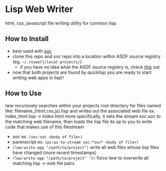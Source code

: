 # Lisp Web Writer
html, css, javascript file writing utility for common lisp
## How to Install
* best used with [soc](https://github.com/wtleeiv/soc)
* clone this repo and soc repo into a location within ASDF source registry (eg. `~/.roswell/local-projects/`)
  * if you have no idea what the ASDF source registry is, check [this](https://common-lisp.net/project/asdf/asdf/Configuring-ASDF-to-find-your-systems.html) out 
* now that both projects are found by quicklisp you are ready to start writing web apps in lisp!!
## How to Use
lww recursively searches within your projects root directory for files named like: filename_{html,css,js}.lisp and writes out the associated web file
ex. index_html.lisp -> index.html
more specifically, it sets the stream soc:*soc* to the matching web filename, then loads the lisp file
its up to you to write code that makes use of this filestream
* soc ex. `(soc:soc <body of file>)`
* parenscript ex. `(ps:ps-to-stream soc:*soc* <body of file>)`
* `(lww:write-app "/path/to/project")` write all web files whose lisp files have changed (more recent timestamps)
* `(lww:write-app "/path/to/project" 't)` force lww to overwrite all matching lisp -> web file pairs
